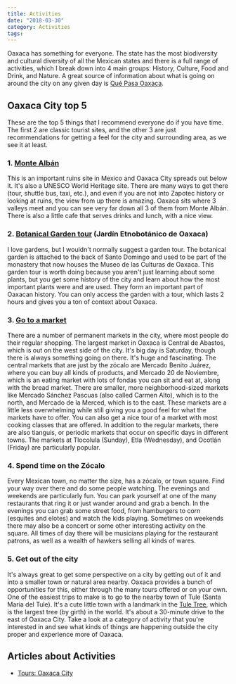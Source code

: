 ```yaml
---
title: Activities
date: "2018-03-30"
category: Activities
tags:
---
```


Oaxaca has something for everyone. The state has the most biodiversity and cultural diversity of all the Mexican states and there is a full range of activities, which I break down into 4 main groups: History, Culture, Food and Drink, and Nature. A great source of information about what is going on around the city on any given day is [Qué Pasa Oaxaca](http://www.quepasaoaxaca.com/eventos-para-hoy-todays-events/).

## Oaxaca City top 5
These are the top 5 things that I recommend everyone do if you have time. The first 2 are classic tourist sites, and the other 3 are just recommendations for getting a feel for the city and surrounding area, as we see it at least.

### 1. [Monte Albán](https://en.wikivoyage.org/wiki/Monte_Alban)
This is an important ruins site in Mexico and Oaxaca City spreads out below it. It's also a UNESCO World Heritage site. There are many ways to get there (tour, shuttle bus, taxi, etc.), and even if you are not into Zapotec history or looking at ruins, the view from up there is amazing. Oaxaca sits where 3 valleys meet and you can see very far down all 3 of them from Monte Albán. There is also a little cafe that serves drinks and lunch, with a nice view.

### 2. [Botanical Garden tour](http://www.quepasaoaxaca.com/jardin-etnobotanico-de-oaxaca/) (Jardín Etnobotánico de Oaxaca)
I love gardens, but I wouldn't normally suggest a garden tour. The botanical garden is attached to the back of Santo Domingo and used to be part of the monastery that now houses the Museo de las Culturas de Oaxaca. This garden tour is worth doing because you aren't just learning about some plants, but you get some history of the city and learn about how the most important plants were and are used. They form an important part of Oaxacan history. You can only access the garden with a tour, which lasts 2 hours and gives you a ton of context about Oaxaca.

### 3. [Go to a market](https://theculturetrip.com/north-america/mexico/articles/a-tour-of-oaxacas-best-markets/)
 There are a number of permanent markets in the city, where most people do their regular shopping. The largest market in Oaxaca is Central de Abastos, which is out on the west side of the city. It's big day is Saturday, though there is always something going on there. It's huge and fascinating. The central markets that are just by the zócalo are Mercado Benito Juárez, where you can buy all kinds of products, and Mercado 20 de Noviembre, which is an eating market with lots of fondas you can sit and eat at, along with the bread market. There are smaller, more neighborhood-sized markets like Mercado Sánchez Pascuas (also called Carmen Alto), which is to the north, and Mercado de la Merced, which is to the east. These markets are a little less overwhelming while still giving you a good feel for what the markets have to offer. You can also get a nice tour of a market with most cooking classes that are offered. In addition to the regular markets, there are also tianguis, or periodic markets that occur on specific days in different towns. The markets at Tlocolula (Sunday), Etla (Wednesday), and Ocotlán (Friday) are particularly popular.

### 4. Spend time on the Zócalo
Every Mexican town, no matter the size, has a zócalo, or town square. Find your way over there and do some people watching. The evenings and weekends are particularly fun. You can park yourself at one of the many restaurants that ring it or just wander around and grab a bench. In the evenings you can grab some street food, from hamburgers to corn (esquites and elotes) and watch the kids playing. Sometimes on weekends there may also be a concert or some other interesting activity on the square. All times of day there will be musicians playing for the restaurant patrons, as well as a wealth of hawkers selling all kinds of wares.

### 5. Get out of the city
It's always great to get some perspective on a city by getting out of it and into a smaller town or natural area nearby. Oaxaca provides a bunch of opportunities for this, either through the many tours offered or on your own. One of the easiest trips to make is to go to the nearby town of Tule (Santa Maria del Tule). It's a cute little town with a landmark in the [Tule Tree](https://en.wikipedia.org/wiki/%C3%81rbol_del_Tule), which is the largest tree (by girth) in the world. It's about a 30-minute drive to the east of Oaxaca City. Take a look at a category of activity that you're interested in and see what kinds of things are happening outside the city proper and experience more of Oaxaca.

## Articles about Activities

- [Tours: Oaxaca City](activities-tours-oaxacacity.md)